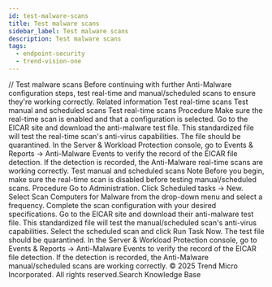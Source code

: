 ```yaml
---
id: test-malware-scans
title: Test malware scans
sidebar_label: Test malware scans
description: Test malware scans
tags:
  - endpoint-security
  - trend-vision-one
---
```


/*<![CDATA[*/ $('#title').html($('meta[name=map-description]').attr('content')); /*]]>*/ Test malware scans Before continuing with further Anti-Malware configuration steps, test real-time and manual/scheduled scans to ensure they're working correctly. Related information Test real-time scans Test manual and scheduled scans Test real-time scans Procedure Make sure the real-time scan is enabled and that a configuration is selected. Go to the EICAR site and download the anti-malware test file. This standardized file will test the real-time scan's anti-virus capabilities. The file should be quarantined. In the Server & Workload Protection console, go to Events & Reports → Anti-Malware Events to verify the record of the EICAR file detection. If the detection is recorded, the Anti-Malware real-time scans are working correctly. Test manual and scheduled scans Note Before you begin, make sure the real-time scan is disabled before testing manual/scheduled scans. Procedure Go to Administration. Click Scheduled tasks → New. Select Scan Computers for Malware from the drop-down menu and select a frequency. Complete the scan configuration with your desired specifications. Go to the EICAR site and download their anti-malware test file. This standardized file will test the manual/scheduled scan's anti-virus capabilities. Select the scheduled scan and click Run Task Now. The test file should be quarantined. In the Server & Workload Protection console, go to Events & Reports → Anti-Malware Events to verify the record of the EICAR file detection. If the detection is recorded, the Anti-Malware manual/scheduled scans are working correctly. © 2025 Trend Micro Incorporated. All rights reserved.Search Knowledge Base